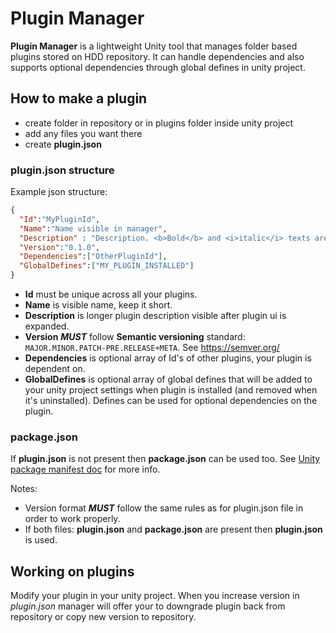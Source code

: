 # Plugin Manager
**Plugin Manager** is a lightweight Unity tool that manages folder based plugins stored on HDD repository.
It can handle dependencies and also supports optional dependencies through global defines in unity project.

## How to make a plugin
* create folder in repository or in plugins folder inside unity project
* add any files you want there
* create **plugin.json**

### plugin.json structure
Example json structure:
```json
{
  "Id":"MyPluginId",
  "Name":"Name visible in manager",
  "Description" : "Description. <b>Bold</b> and <i>italic</i> texts are supported.",
  "Version":"0.1.0",
  "Dependencies":["OtherPluginId"],
  "GlobalDefines":["MY_PLUGIN_INSTALLED"]
}
```
* **Id** must be unique across all your plugins.
* **Name** is visible name, keep it short.
* **Description** is longer plugin description visible after plugin ui is expanded.
* **Version** _**MUST**_ follow **Semantic versioning** standard: `MAJOR.MINOR.PATCH-PRE.RELEASE+META`. See https://semver.org/
* **Dependencies** is optional array of Id's of other plugins, your plugin is dependent on.
* **GlobalDefines** is optional array of global defines that will be added to your unity project settings when plugin is installed (and removed when it's uninstalled). Defines can be used for optional dependencies on the plugin. 

### package.json
If **plugin.json** is not present then **package.json** can be used too.
See [Unity package manifest doc](https://docs.unity3d.com/Manual/upm-manifestPkg.html) for more info.

Notes:
* Version format _**MUST**_ follow the same rules as for plugin.json file in order to work properly.
* If both files: **plugin.json** and **package.json** are present then **plugin.json** is used. 

## Working on plugins
Modify your plugin in your unity project. When you increase version in *plugin.json* manager will offer your to downgrade plugin back from repository or copy new version to repository.
 

